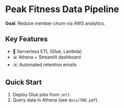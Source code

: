 # Peak Fitness Data Pipeline  
**Goal**: Reduce member churn via AWS analytics.  

## Key Features  
- 🚀 Serverless ETL (Glue, Lambda)  
- 📊 Athena + Streamlit dashboard  
- ✉️ Automated retention emails  

## Quick Start  
1. Deploy Glue jobs from `/etl`.  
2. Query data in Athena (see `docs/TDD.pdf`).

